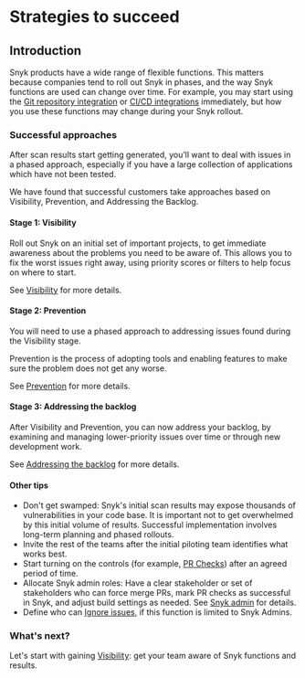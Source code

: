 # Strategies to succeed

## Introduction

Snyk products have a wide range of flexible functions. This matters because companies tend to roll out Snyk in phases, and the way Snyk functions are used can change over time. For example, you may start using the [Git repository integration](../../walkthrough-code-repository-projects/) or [CI/CD integrations](../../../integrations/ci-cd-integrations/) immediately, but how you use these functions may change during your Snyk rollout.

### Successful approaches

After scan results start getting generated, you’ll want to deal with issues in a phased approach, especially if you have a large collection of applications which have not been tested.

We have found that successful customers take approaches based on Visibility, Prevention, and Addressing the Backlog.

#### Stage 1: Visibility

Roll out Snyk on an initial set of important projects, to get immediate awareness about the problems you need to be aware of. This allows you to fix the worst issues right away, using priority scores or filters to help focus on where to start.

See [Visibility](visibility.md) for more details.

#### Stage 2: Prevention

You will need to use a phased approach to addressing issues found during the Visibility stage.

Prevention is the process of adopting tools and enabling features to make sure the problem does not get any worse.

See [Prevention](prevention.md) for more details.

#### Stage 3: Addressing the backlog

After Visibility and Prevention, you can now address your backlog, by examining and managing lower-priority issues over time or through new development work.

See [Addressing the backlog](addressing-the-backlog.md) for more details.

#### Other tips

* Don't get swamped: Snyk's initial scan results may expose thousands of vulnerabilities in your code base. It is important not to get overwhelmed by this initial volume of results. Successful implementation involves long-term planning and phased rollouts.
* Invite the rest of the teams after the initial piloting team identifies what works best.
* Start turning on the controls (for example, [PR Checks](../../../scan-application-code/run-pr-checks/)) after an agreed period of time.
* Allocate Snyk admin roles: Have a clear stakeholder or set of stakeholders who can force merge PRs, mark PR checks as successful in Snyk, and adjust build settings as needed. See [Snyk admin](../../../user-and-group-management/) for details.
* Define who can [Ignore issues](../../../manage-issues/issue-management/ignore-issues.md), if this function is limited to Snyk Admins.

### What's next?

Let's start with gaining [Visibility](visibility.md): get your team aware of Snyk functions and results.
